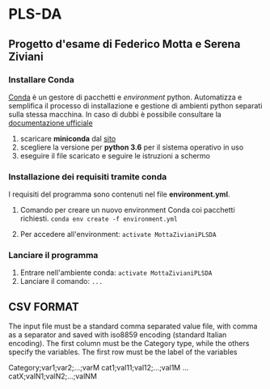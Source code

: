 # PLS-DA
## Progetto d'esame di Federico Motta e Serena Ziviani

### Installare Conda
[Conda](https://conda.io/docs/index.html) è un gestore di pacchetti e _environment_ python. Automatizza e semplifica il processo di installazione e gestione di ambienti python separati sulla stessa macchina.
In caso di dubbi è possibile consultare la [documentazione ufficiale](https://conda.io/docs/index.html)
1. scaricare __miniconda__ dal [sito](https://conda.io/miniconda.html)
2. scegliere la versione per __python 3.6__ per il sistema operativo in uso
3. eseguire il file scaricato e seguire le istruzioni a schermo

### Installazione dei requisiti tramite conda
I requisiti del programma sono contenuti nel file __environment.yml__.

1. Comando per creare un nuovo environment Conda coi pacchetti richiesti.
`conda env create -f environment.yml`

2. Per accedere all'environment:
`activate MottaZivianiPLSDA`

### Lanciare il programma
1. Entrare nell'ambiente conda: ```activate MottaZivianiPLSDA```
2. Lanciare il comando:
```...```

## CSV FORMAT
The input file must be a standard comma separated value file, with comma
as a separator and saved with iso8859 encoding (standard Italian encoding).
The first column must be the Category type, while the others specify the
variables.
The first row must be the label of the variables

Category;var1;var2;...;varM
cat1;val11;val12;...;val1M
        ...
catX;valN1;valN2;...;valNM

